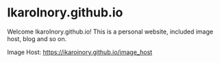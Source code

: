 # IkaroInory.github.io
Welcome IkaroInory.github.io!
This is a personal website, included image host, blog and so on.

Image Host: https://ikaroinory.github.io/image_host

